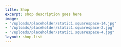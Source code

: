 ```yaml
---
title: Shop
excerpt: shop description goes here
image:
- "/uploads/placeholder/static1.squarespace-14.jpg"
- "/uploads/placeholder/static1.squarespace-2.jpg"
- "/uploads/placeholder/static1.squarespace-4.jpg"
layout: shop-list
---
```


 
